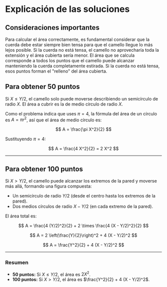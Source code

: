 # Explicación de las soluciones

## Consideraciones importantes

Para calcular el área correctamente, es fundamental considerar que la cuerda debe estar siempre bien tensa para que el camello llegue lo más lejos posible. Si la cuerda no está tensa, el camello no aprovecharía toda la extensión y el área cubierta sería menor. El área que se calcula corresponde a todos los puntos que el camello puede alcanzar manteniendo la cuerda completamente estirada. Si la cuerda no está tensa, esos puntos forman el "relleno" del área cubierta.

## Para obtener 50 puntos

Si $X \leq Y/2$, el camello solo puede moverse describiendo un semicírculo de radio $X$. El área a cubrir es la de medio círculo de radio $X$.

Como el problema indica que uses $\pi = 4$, la fórmula del área de un círculo es $A = \pi r^2$, así que el área de medio círculo es:

$$
A = \frac{\pi X^2}{2}
$$

Sustituyendo $\pi = 4$:

$$
A = \frac{4 X^2}{2} = 2 X^2
$$

---

## Para obtener 100 puntos

Si $X > Y/2$, el camello puede alcanzar los extremos de la pared y moverse más allá, formando una figura compuesta:

- Un semicírculo de radio $Y/2$ (desde el centro hasta los extremos de la pared).
- Dos medios círculos de radio $X - Y/2$ (en cada extremo de la pared).

El área total es:

$$
A = \frac{4 (Y/2)^2}{2} + 2 \times \frac{4 (X - Y/2)^2}{2}
$$

$$
A = 2 \left(\frac{Y}{2}\right)^2 + 4 (X - Y/2)^2
$$

$$
A = \frac{Y^2}{2} + 4 (X - Y/2)^2
$$

---

### Resumen

- **50 puntos:** Si $X \leq Y/2$, el área es $2 X^2$.
- **100 puntos:** Si $X > Y/2$, el área es $\frac{Y^2}{2} + 4 (X - Y/2)^2$.
